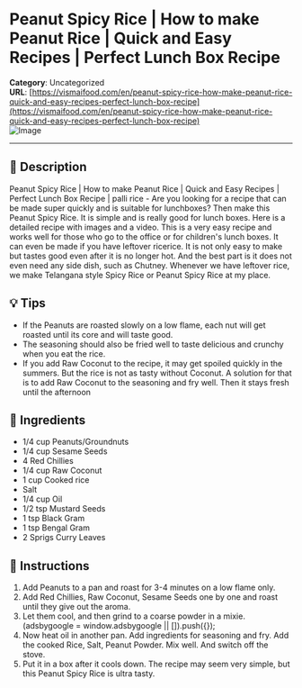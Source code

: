 # Peanut Spicy Rice | How to make Peanut Rice | Quick and Easy Recipes | Perfect Lunch Box Recipe

**Category**: Uncategorized  
**URL**: [https://vismaifood.com/en/peanut-spicy-rice-how-make-peanut-rice-quick-and-easy-recipes-perfect-lunch-box-recipe](https://vismaifood.com/en/peanut-spicy-rice-how-make-peanut-rice-quick-and-easy-recipes-perfect-lunch-box-recipe)  
![Image](https://vismaifood.com/storage/app/uploads/public/177/810/260/thumb__1200_0_0_0_auto.jpg)

---

## 📝 Description
Peanut Spicy Rice | How to make Peanut Rice | Quick and Easy Recipes | Perfect Lunch Box Recipe | palli rice - Are you looking for a recipe that can be made super quickly and is suitable for lunchboxes? Then make this Peanut Spicy Rice. It is simple and is really good for lunch boxes. Here is a detailed recipe with images and a video. This is a very easy recipe and works well for those who go to the office or for children's lunch boxes. It can even be made if you have leftover ricerice. It is not only easy to make but tastes good even after it is no longer hot. And the best part is it does not even need any side dish, such as Chutney. Whenever we have leftover rice, we make Telangana style Spicy Rice or Peanut Spicy Rice at my place.

## 💡 Tips
- If the Peanuts are roasted slowly on a low flame, each nut will get roasted until its core and will taste good.
- The seasoning should also be fried well to taste delicious and crunchy when you eat the rice.
- If you add Raw Coconut to the recipe, it may get spoiled quickly in the summers. But the rice is not as tasty without Coconut. A solution for that is to add Raw Coconut to the seasoning and fry well. Then it stays fresh until the afternoon

## 🧂 Ingredients
- 1/4 cup Peanuts/Groundnuts
- 1/4 cup Sesame Seeds
- 4 Red Chillies
- 1/4 cup Raw Coconut
- 1 cup Cooked rice
- Salt
- 1/4 cup Oil
- 1/2 tsp Mustard Seeds
- 1 tsp Black Gram
- 1 tsp Bengal Gram
- 2 Sprigs Curry Leaves

## 🍳 Instructions
1. Add Peanuts to a pan and roast for 3-4 minutes on a low flame only.
2. Add Red Chillies, Raw Coconut, Sesame Seeds one by one and roast until they give out the aroma.
3. Let them cool, and then grind to a coarse powder in a mixie. (adsbygoogle = window.adsbygoogle || []).push({});
4. Now heat oil in another pan. Add ingredients for seasoning and fry. Add the cooked Rice, Salt, Peanut Powder. Mix well. And switch off the stove.
5. Put it in a box after it cools down. The recipe may seem very simple, but this Peanut Spicy Rice is ultra tasty.


